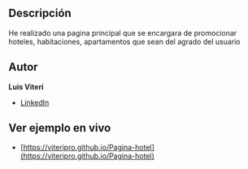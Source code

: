 ## Descripción
He realizado una pagina principal que se encargara de promocionar hoteles, habitaciones, apartamentos que sean del agrado del usuario
 
## Autor
**Luis Viteri**

* [LinkedIn](https://www.linkedin.com/in/luis-viteri-a47471243)

## Ver ejemplo en vivo
- [https://viteripro.github.io/Pagina-hotel](https://viteripro.github.io/Pagina-hotel)
